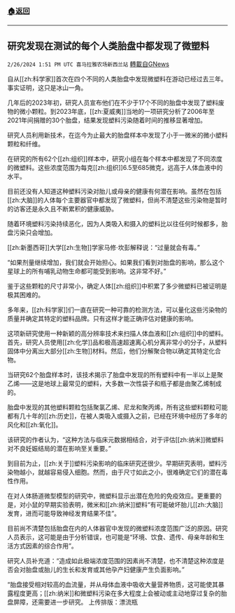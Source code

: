 ###  [:house:返回](README.md)
---


## 研究发现在测试的每个人类胎盘中都发现了微塑料
`2/26/2024 1:51 PM UTC 喜马拉雅农场新西兰站` [轉載自GNews](https://gnews.org/articles/2342406)

自从[[zh:科学家]]首次在四个不同的人类胎盘中发现微塑料在游动已经过去三年。事实证明，这只是冰山一角。

几年后的2023年初，研究人员宣布他们在不少于17个不同的胎盘中发现了塑料废物的微小颗粒。到2023年底，[[zh:夏威夷]]当地的一项研究分析了2006年至2021年间捐赠的30个胎盘，结果发现塑料污染随着时间的推移显著增加。

研究人员利用新技术，在迄今为止最大的胎盘样本中发现了小于一微米的微小塑料颗粒和纤维。

在研究的所有62个[[zh:组织]]样本中，研究小组在每个样本中都发现了不同浓度的微塑料。这些浓度范围为每克[[zh:组织]]6.5至685微克，远高于人体血液中的水平。

目前还没有人知道这种塑料污染对胎儿或母亲的健康有何潜在影响。虽然在包括[[zh:大脑]]的人体每个主要器官中都发现了微塑料，但尚不清楚这些污染物是暂时的访客还是永久且不断累积的健康威胁。

随着环境塑料污染持续恶化，因为人类吸入和摄入的塑料比以往任何时候都多，胎盘污染只会增加。

[[zh:新墨西哥]]大学[[zh:生物]]学家马修·坎彭解释说：“过量就会有毒。”

“如果剂量继续增加，我们就会开始担心。如果我们看到对胎盘的影响，那么这个星球上的所有哺乳动物生命都可能受到影响。这非常不好。”

鉴于这些颗粒的尺寸非常小，确定人体[[zh:组织]]中积累了多少微塑料已被证明是极其困难的。

多年来，[[zh:科学家]]们一直在研究一种可靠的检测方法，可以量化这些污染物的质量并确定其特定的塑料品牌。只有这样才能正确评估对健康的影响。

这项新研究使用一种新颖的高分辨率技术来扫描人体血液和[[zh:组织]]中的塑料。首先，研究人员使用[[zh:化学]]品和极高速超速离心机分离非常小的分子，从塑料固体中分离出大部分[[zh:生物]]材料。然后，他们分解聚合物以确定其特定化合物。

当研究62个胎盘样本时，该技术揭示了胎盘中发现的所有塑料中有一半以上是聚乙烯——这是地球上最常见的塑料，大多数一次性袋子和瓶子都是由聚乙烯制成的。

胎盘中发现的其他塑料颗粒包括聚氯乙烯、尼龙和聚丙烯，所有这些塑料颗粒可能都有几十年的[[zh:历史]]，在被人类吸入或摄入之前，已经在环境中经历了多年的风化和[[zh:氧化]]。

该研究的作者认为，“这种方法与临床元数据相结合，对于评估[[zh:纳米]]微塑料对不良妊娠结局的潜在影响至关重要。”

到目前为止，[[zh:关于]]塑料污染影响的临床研究还很少。早期研究表明，塑料污染物越小，就越容易侵入细胞。然而，由于尺寸如此之小，很难确定它们的潜在毒性作用。

在对人体肠道微型模型的研究中，微塑料显示出潜在危险的免疫效应。更重要的是，对小鼠的早期实验表明，微米和[[zh:纳米]]塑料“有可能破坏胎儿[[zh:大脑]]发育，进而可能导致神经发育结果不佳”。

目前尚不清楚包括胎盘在内的人体器官中发现的微塑料浓度范围广泛的原因。研究人员表示，这可能是由于分析错误，也可能是“环境、饮食、遗传、母亲年龄和生活方式因素的综合作用”。

研究人员补充道：“造成如此极端浓度范围的因素尚不清楚，也不清楚这种浓度是否会对胎盘或胎儿的生长和发育或其他孕产妇健康产生负面影响。”

“胎盘接受相对较高的血流量，并从母体血液中吸收大量营养物质，这可能使其暴露程度更高；[[zh:纳米]]和微塑料污染在多大程度上会被动或主动地穿过复杂的胎盘屏障，还需要进一步研究。
上传排版：漂流瓶
